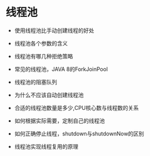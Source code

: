 # 线程池

+ 使用线程池比手动创建线程的好处

+ 线程池各个参数的含义

+ 线程池有哪几种拒绝策略

+ 常见的线程池，JAVA 8的ForkJoinPool

+ 线程池的阻塞队列

+ 为什么不应该自动创建线程池

+ 合适的线程池数量是多少,CPU核心数与线程数的关系

+ 如何根据实际需要，定制自己的线程池

+ 如何正确停止线程，shutdown与shutdownNow的区别

+ 线程池实现线程复用的原理